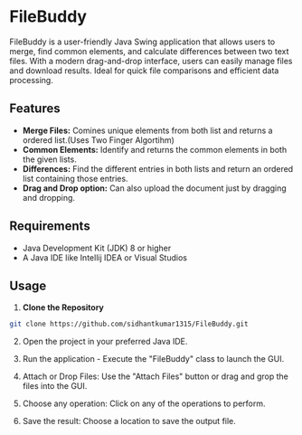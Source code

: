 # FileBuddy
FileBuddy is a user-friendly Java Swing application that allows users to merge, find common elements, and calculate differences between two text files. With a modern drag-and-drop interface, users can easily manage files and download results. Ideal for quick file comparisons and efficient data processing.

## Features

- **Merge Files:** Comines unique elements from both list and returns a ordered list.(Uses Two Finger Algortihm)
- **Common Elements:** Identify and returns the common elements in both the given lists.
- **Differences:** Find the different entries in both lists and return an ordered list containing those entries.
- **Drag and Drop option:** Can also upload the document just by dragging and dropping.

## Requirements

- Java Development Kit (JDK) 8 or higher
- A Java IDE like Intellij IDEA or Visual Studios

## Usage

1. **Clone the Repository**
```bash
git clone https://github.com/sidhantkumar1315/FileBuddy.git
```

2. Open the project in your preferred Java IDE.

3. Run the application - Execute the "FileBuddy" class to launch the GUI.

4. Attach or Drop Files: Use the "Attach Files" button or drag and grop the files into the GUI.

5. Choose any operation: Click on any of the operations to perform.

6. Save the result: Choose a location to save the output file.



